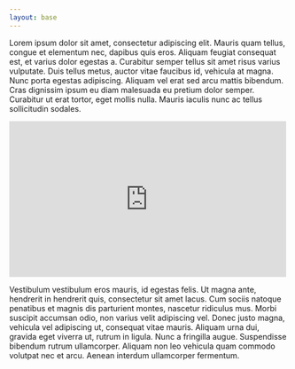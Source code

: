 ```yaml
---
layout: base
---
```


Lorem ipsum dolor sit amet, consectetur adipiscing elit. Mauris quam tellus, congue et elementum nec, dapibus quis eros. Aliquam feugiat consequat est, et varius dolor egestas a. Curabitur semper tellus sit amet risus varius vulputate. Duis tellus metus, auctor vitae faucibus id, vehicula at magna. Nunc porta egestas adipiscing. Aliquam vel erat sed arcu mattis bibendum. Cras dignissim ipsum eu diam malesuada eu pretium dolor semper. Curabitur ut erat tortor, eget mollis nulla. Mauris iaculis nunc ac tellus sollicitudin sodales.

<iframe src="http://player.vimeo.com/video/49092271" width="500" height="281" frameborder="0"> </iframe>

Vestibulum vestibulum eros mauris, id egestas felis. Ut magna ante, hendrerit in hendrerit quis, consectetur sit amet lacus. Cum sociis natoque penatibus et magnis dis parturient montes, nascetur ridiculus mus. Morbi suscipit accumsan odio, non varius velit adipiscing vel. Donec justo magna, vehicula vel adipiscing ut, consequat vitae mauris. Aliquam urna dui, gravida eget viverra ut, rutrum in ligula. Nunc a fringilla augue. Suspendisse bibendum rutrum ullamcorper. Aliquam non leo vehicula quam commodo volutpat nec et arcu. Aenean interdum ullamcorper fermentum.

